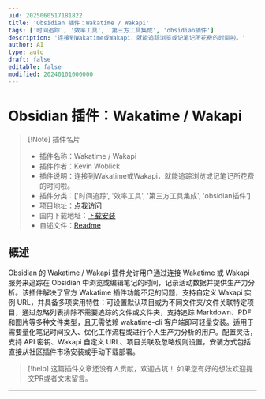 ```yaml
---
uid: 2025060517181822
title: 'Obsidian 插件：Wakatime / Wakapi'
tags: ['时间追踪', '效率工具', '第三方工具集成', 'obsidian插件']
description: '连接到Wakatime或Wakapi，就能追踪浏览或记笔记所花费的时间啦。'
author: AI
type: auto
draft: false
editable: false
modified: 20240101000000
---
```


# Obsidian 插件：Wakatime / Wakapi

> [!Note] 插件名片
> - 插件名称：Wakatime / Wakapi
> - 插件作者：Kevin Woblick
> - 插件说明：连接到Wakatime或Wakapi，就能追踪浏览或记笔记所花费的时间啦。
> - 插件分类：['时间追踪', '效率工具', '第三方工具集成', 'obsidian插件']
> - 项目地址：[点我访问](https://github.com/Kovah/obsidian-wakatime)
> - 国内下载地址：[下载安装](https://pkmer.cn/products/plugin/pluginMarket/?wakatime-kvh)
> - 自述文件：[Readme](https://ghproxy.net/https://raw.githubusercontent.com/Kovah/obsidian-wakatime/main/README.md)



## 概述

Obsidian 的 Wakatime / Wakapi 插件允许用户通过连接 Wakatime 或 Wakapi 服务来追踪在 Obsidian 中浏览或编辑笔记的时间，记录活动数据并提供生产力分析。该插件解决了官方 Wakatime 插件功能不足的问题，支持自定义 Wakapi 实例 URL，并具备多项实用特性：可设置默认项目或为不同文件夹/文件关联特定项目，通过忽略列表排除不需要追踪的文件或文件夹，支持追踪 Markdown、PDF 和图片等多种文件类型，且无需依赖 wakatime-cli 客户端即可轻量安装。适用于需要量化笔记时间投入、优化工作流程或进行个人生产力分析的用户。配置灵活，支持 API 密钥、Wakapi 自定义 URL、项目关联及忽略规则设置，安装方式包括直接从社区插件市场安装或手动下载部署。


> [!help] 
> 这篇插件文章还没有人贡献，欢迎占坑！
> 如果您有好的想法欢迎提交PR或者文末留言。
> 

---



